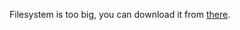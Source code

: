 Filesystem is too big, you can download it from [there](https://drive.google.com/file/d/15fDASY-bJp_vugTVo_5wEl22nWeUC6fQ/view?usp=sharing).